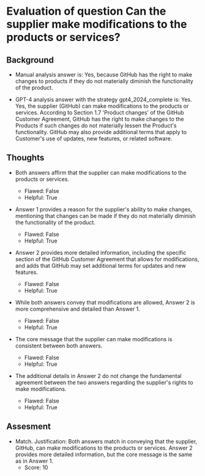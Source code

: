 # Evaluation of question Can the supplier make modifications to the products or services?
## Background
- Manual analysis answer is: Yes, because GitHub has the right to make changes to products if they do not materially diminish the functionality of the product.

- GPT-4 analysis answer with the strategy gpt4_2024_complete is: Yes. Yes, the supplier (GitHub) can make modifications to the products or services. According to Section 1.7 'Product changes' of the GitHub Customer Agreement, GitHub has the right to make changes to the Products if such changes do not materially lessen the Product's functionality. GitHub may also provide additional terms that apply to Customer's use of updates, new features, or related software.
## Thoughts
- Both answers affirm that the supplier can make modifications to the products or services.
  - Flawed: False
  - Helpful: True

- Answer 1 provides a reason for the supplier's ability to make changes, mentioning that changes can be made if they do not materially diminish the functionality of the product.
  - Flawed: False
  - Helpful: True

- Answer 2 provides more detailed information, including the specific section of the GitHub Customer Agreement that allows for modifications, and adds that GitHub may set additional terms for updates and new features.
  - Flawed: False
  - Helpful: True

- While both answers convey that modifications are allowed, Answer 2 is more comprehensive and detailed than Answer 1.
  - Flawed: False
  - Helpful: True

- The core message that the supplier can make modifications is consistent between both answers.
  - Flawed: False
  - Helpful: True

- The additional details in Answer 2 do not change the fundamental agreement between the two answers regarding the supplier's rights to make modifications.
  - Flawed: False
  - Helpful: True

## Assesment
- Match. Justification: Both answers match in conveying that the supplier, GitHub, can make modifications to the products or services. Answer 2 provides more detailed information, but the core message is the same as in Answer 1.
  - Score: 10

